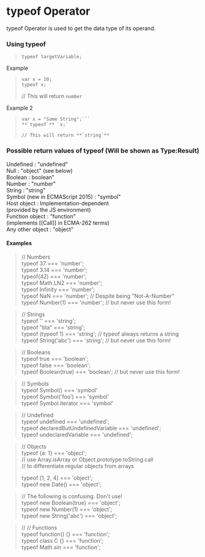 # typeof Operator

typeof Operator is used to get the data type of its operand.

### Using typeof
> `typeof targetVariable;`

Example
> ```
> var x = 10;
> typeof x;  
> ```
> // This will return `number`

Example 2
> ```
> var x = "Some String";```
> **`typeof`** `x;`
>   
> // This will return **`string`**

### Possible return values of typeof (Will be shown as Type:Result)

Undefined : "undefined"  
Null	  : "object" (see below)  
Boolean	  : boolean"  
Number    : "number"  
String	  : "string"  
Symbol (new in ECMAScript 2015)	             : "symbol"  
Host object 
          : Implementation-dependent  
(provided by the JS environment)  
Function object                     : "function"   
(implements [[Call]] in ECMA-262 terms)  
Any other object : "object"  

#### Examples

> // Numbers  
typeof 37 === 'number';  
typeof 3.14 === 'number';  
typeof(42) === 'number';  
typeof Math.LN2 === 'number';  
typeof Infinity === 'number';  
typeof NaN === 'number'; //   Despite being "Not-A-Number"  
typeof Number(1) === 'number'; // but never use this form!

> // Strings  
typeof '' === 'string';  
typeof "bla" === 'string';  
typeof (typeof 1) === 'string'; // typeof always returns a string  
typeof String('abc') === 'string'; // but never use this form! 

> // Booleans  
typeof true === 'boolean';  
typeof false === 'boolean';  
typeof Boolean(true) === 'boolean'; // but never use this form!  


> // Symbols  
typeof Symbol() === 'symbol'  
typeof Symbol('foo') === 'symbol'  
typeof Symbol.iterator === 'symbol'  


> // Undefined  
typeof undefined === 'undefined';  
typeof declaredButUndefinedVariable === 'undefined';  
typeof undeclaredVariable === 'undefined';   


> // Objects  
typeof {a: 1} === 'object';  
// use Array.isArray or Object.prototype.toString.call  
// to differentiate regular objects from arrays  
>
>typeof [1, 2, 4] === 'object';  
typeof new Date() === 'object';  


> // The following is confusing. Don't use!  
typeof new Boolean(true) === 'object';   
typeof new Number(1) === 'object';   
typeof new String('abc') === 'object';  


> // // Functions  
typeof function() {} === 'function';  
typeof class C {} === 'function';  
typeof Math.sin === 'function';  
 